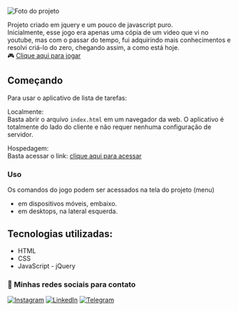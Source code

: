 ![Foto do projeto](https://github.com/lezzin/rock_scape/assets/103830032/9c80f6b8-0757-4b28-9208-1d51d8c18ac0)

Projeto criado em jquery e um pouco de javascript puro.<br>
Inicialmente, esse jogo era apenas uma cópia de um video que vi no youtube, mas com o passar do tempo, fui adquirindo mais conhecimentos e resolvi criá-lo do zero, chegando assim, a como está hoje.<br>
🎮 <a href="https://rockscape.vercel.app/">Clique aqui para jogar</a>

## Começando

Para usar o aplicativo de lista de tarefas:

Localmente:<br>
Basta abrir o arquivo `index.html` em um navegador da web. O aplicativo é totalmente do lado do cliente e não requer nenhuma configuração de servidor.

Hospedagem:<br>
Basta acessar o link: [clique aqui para acessar](https://rockscape.vercel.app/)

### Uso
Os comandos do jogo podem ser acessados na tela do projeto (menu)
- em dispositivos móveis, embaixo.
- em desktops, na lateral esquerda.

## Tecnologias utilizadas:

* HTML
* CSS
* JavaScript - jQuery

### 🔗 Minhas redes sociais para contato

[![Instagram](https://img.shields.io/badge/Instagram-E4405F?style=for-the-badge&logo=instagram&logoColor=white)](https://www.instagram.com/leandroadrian_/)
[![LinkedIn](https://img.shields.io/badge/LinkedIn-0077B5?style=for-the-badge&logo=linkedin&logoColor=white)](https://www.linkedin.com/in/leandro-adrian)
[![Telegram](https://img.shields.io/badge/Telegram-2CA5E0?style=for-the-badge&logo=telegram&logoColor=white)](https://t.me/LeandroAdrian)
